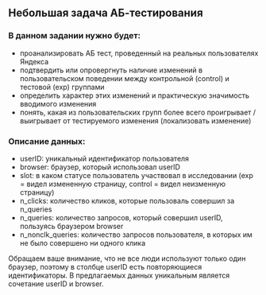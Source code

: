## Небольшая задача АБ-тестирования

### В данном задании  нужно будет:

- проанализировать АБ тест, проведенный на реальных пользователях Яндекса
- подтвердить или опровергнуть наличие изменений в пользовательском поведении между контрольной (control) и тестовой (exp) группами
- определить характер этих изменений и практическую значимость вводимого изменения
- понять, какая из пользовательских групп более всего проигрывает / выигрывает от тестируемого изменения (локализовать изменение)


### Описание данных:

- userID: уникальный идентификатор пользователя
- browser: браузер, который использовал userID
- slot: в каком статусе пользователь участвовал в исследовании (exp = видел измененную страницу, control = видел неизменную страницу)
- n_clicks: количество кликов, которые пользоваль совершил за n_queries
- n_queries: количество запросов, который совершил userID, пользуясь браузером browser
- n_nonclk_queries: количество запросов пользователя, в которых им не было совершено ни одного клика


Обращаем ваше внимание, что не все люди используют только один браузер, поэтому в столбце userID есть повторяющиеся идентификаторы. В предлагаемых данных уникальным является сочетание userID и browser.
